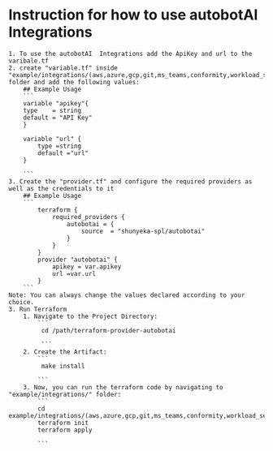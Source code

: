 # Instruction for how to use autobotAI Integrations
    1. To use the autobotAI  Integrations add the ApiKey and url to the varibale.tf 
    2. create "variable.tf" inside "example/integrations/(aws,azure,gcp,git,ms_teams,conformity,workload_security)" folder and add the following values:
        ## Example Usage 
        ```
        variable "apikey"{
        type    = string
        default = "API Key"
        }

        variable "url" {
            type =string
            default ="url"
        }

        ```
    3. Create the "provider.tf" and configure the required providers as well as the credentials to it
        ## Example Usage
        ```
            terraform {
                required_providers {
                    autobotai = {
                        source  = "shunyeka-spl/autobotai"
                    }
                }
            }
            provider "autobotai" {
                apikey = var.apikey
                url =var.url
            }
        ```
    Note: You can always change the values declared according to your choice.
    3. Run Terraform 
        1. Navigate to the Project Directory:
            ```
             cd /path/terraform-provider-autobotai

             ``` 
        2. Create the Artifact:
            ```
             make install

            ```
        3. Now, you can run the terraform code by navigating to "example/integrations/" folder:
            ```
            cd example/integrations/(aws,azure,gcp,git,ms_teams,conformity,workload_security)
            terraform init
            terraform apply

            ```